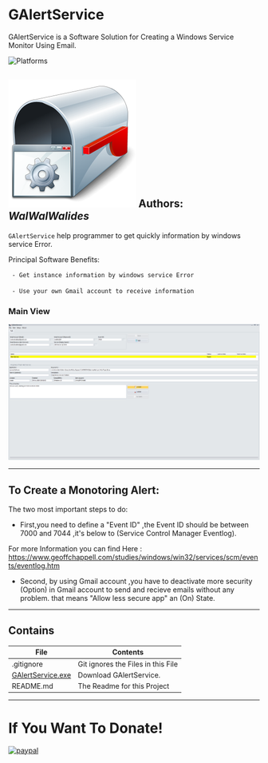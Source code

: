 # GAlertService 
GAlertService is a Software Solution for Creating a Windows Service Monitor Using Email.

![Platforms](https://img.shields.io/badge/Supported%20platforms-Win32%20and%20Win64-red.svg)


![](GAlertService.png)
**Authors:**  *WalWalWalides*
------

`GAlertService` help programmer to get quickly information by windows service Error.


Principal Software Benefits:

     - Get instance information by windows service Error
     
     - Use your own Gmail account to receive information


### Main View
![](Img/Main.png)



------

## To Create a Monotoring Alert:

The two most important steps to do: 

- First,you need to define a "Event ID" ,the Event ID should be between 7000 and 7044 ,it's below to (Service Control Manager Eventlog).

For more Information you can find Here : https://www.geoffchappell.com/studies/windows/win32/services/scm/events/eventlog.htm

- Second, by using Gmail account ,you have to deactivate more security (Option) in Gmail account to send and recieve emails without any problem.
that means "Allow less secure app" an (On) State.


------

## Contains

| File | Contents | 
| --- | --- |
| .gitignore | Git ignores the Files in this File |
|[GAlertService.exe](https://github.com/walwalwalides/GAlertService/releases/download/GAlertService/GAlertService__Setup.exe)| Download GAlertService.
| README.md | The Readme for this Project|

------

# If You Want To Donate!

[![paypal](https://www.paypalobjects.com/en_US/i/btn/btn_donateCC_LG.gif)](https://www.paypal.com/cgi-bin/webscr?cmd=_s-xclick&hosted_button_id=Y79F36A9BGLHS&source=url)
